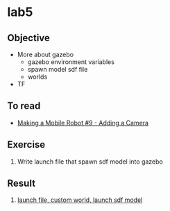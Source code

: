 # lab5
## Objective

- More about gazebo
  - gazebo environment variables
  - spawn model sdf file
  - worlds
- TF


## To read
- [Making a Mobile Robot #9 - Adding a Camera](https://articulatedrobotics.xyz/mobile-robot-9-camera/)
## Exercise
1. Write launch file that spawn sdf model into gazebo


## Result
1. [launch file, custom world, launch sdf model](src/urdf_demo/launch/lab5_v1.launch.py)